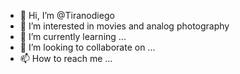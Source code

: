- 👋 Hi, I’m @Tiranodiego
- 👀 I’m interested in movies and analog photography
- 🌱 I’m currently learning ...
- 💞️ I’m looking to collaborate on ...
- 📫 How to reach me ...

<!---
Tiranodiego/Tiranodiego is a ✨ special ✨ repository because its `README.md` (this file) appears on your GitHub profile.
You can click the Preview link to take a look at your changes.
--->
